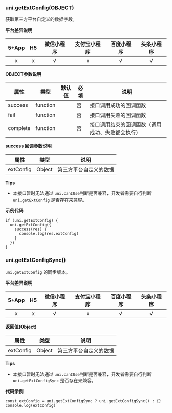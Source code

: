 ### uni.getExtConfig(OBJECT)

获取第三方平台自定义的数据字段。

**平台差异说明**

|5+App|H5|微信小程序|支付宝小程序|百度小程序|头条小程序|
|:-:|:-:|:-:|:-:|:-:|:-:|
|x|x|√|x|√|√|

**OBJECT参数说明**

| 属性 | 类型 | 默认值 | 必填 | 说明 |
| --- | --- | --- | --- | --- |
| success | function |  | 否 | 接口调用成功的回调函数 |
| fail | function |  | 否 | 接口调用失败的回调函数 |
| complete | function |  | 否 | 接口调用结束的回调函数（调用成功、失败都会执行） |

**success 回调参数说明**

| 属性 | 类型 | 说明 |
| --- | --- | --- |
| extConfig | Object | 第三方平台自定义的数据 |

**Tips**

* 本接口暂时无法通过 `uni.canIUse`判断是否兼容，开发者需要自行判断 `uni.getExtConfig` 是否存在来兼容。

**示例代码**

```
if (uni.getExtConfig) {
  uni.getExtConfig({
    success(res) {
      console.log(res.extConfig)
    }
  })
}
```


### uni.getExtConfigSync()

``uni.getExtConfig`` 的同步版本。

**平台差异说明**

|5+App|H5|微信小程序|支付宝小程序|百度小程序|头条小程序|
|:-:|:-:|:-:|:-:|:-:|:-:|
|x|x|√|x|√|√|

**返回值(Object)**

| 属性 | 类型 | 说明 |
| --- | --- | --- |
| extConfig | Object | 第三方平台自定义的数据 |

**Tips**

* 本接口暂时无法通过 `uni.canIUse`判断是否兼容，开发者需要自行判断 `uni.getExtConfigSync` 是否存在来兼容。

**代码示例**

```
const extConfig = uni.getExtConfigSync ? uni.getExtConfigSync() : {}
console.log(extConfig)
```